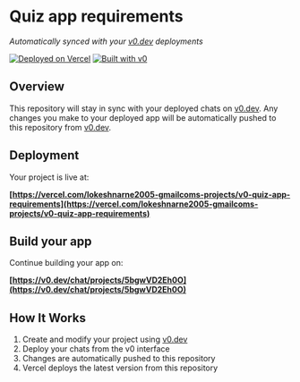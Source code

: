 # Quiz app requirements

*Automatically synced with your [v0.dev](https://v0.dev) deployments*

[![Deployed on Vercel](https://img.shields.io/badge/Deployed%20on-Vercel-black?style=for-the-badge&logo=vercel)](https://vercel.com/lokeshnarne2005-gmailcoms-projects/v0-quiz-app-requirements)
[![Built with v0](https://img.shields.io/badge/Built%20with-v0.dev-black?style=for-the-badge)](https://v0.dev/chat/projects/5bgwVD2Eh0O)

## Overview

This repository will stay in sync with your deployed chats on [v0.dev](https://v0.dev).
Any changes you make to your deployed app will be automatically pushed to this repository from [v0.dev](https://v0.dev).

## Deployment

Your project is live at:

**[https://vercel.com/lokeshnarne2005-gmailcoms-projects/v0-quiz-app-requirements](https://vercel.com/lokeshnarne2005-gmailcoms-projects/v0-quiz-app-requirements)**

## Build your app

Continue building your app on:

**[https://v0.dev/chat/projects/5bgwVD2Eh0O](https://v0.dev/chat/projects/5bgwVD2Eh0O)**

## How It Works

1. Create and modify your project using [v0.dev](https://v0.dev)
2. Deploy your chats from the v0 interface
3. Changes are automatically pushed to this repository
4. Vercel deploys the latest version from this repository
